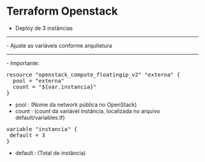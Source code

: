 # Terraform Openstack

- Deploy de 3 instâncias
<hr>
- Ajuste as variáveis conforme arquitetura
<hr>
- Importante:

<pre>
resource "openstack_compute_floatingip_v2" "externa" {
  pool = "externa"	
  count = "${var.instancia}"
}
</pre>
- pool  : (Nome da network pública no OpenStack)
- count : (count da variável instância, localizada no arquivo default/variables.tf)

<pre>
variable "instancia" {
 default = 3
}
</pre>
- default : (Total de instância)
